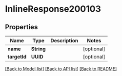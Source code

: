 # InlineResponse200103

## Properties
Name | Type | Description | Notes
------------ | ------------- | ------------- | -------------
**name** | **String** |  | [optional] 
**targetId** | **UUID** |  | [optional] 

[[Back to Model list]](../README.md#documentation-for-models) [[Back to API list]](../README.md#documentation-for-api-endpoints) [[Back to README]](../README.md)


